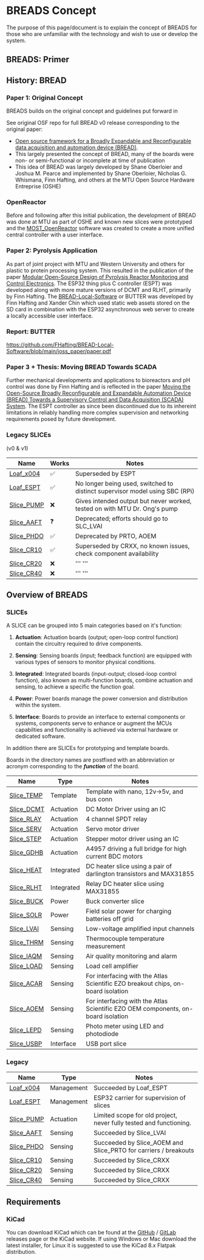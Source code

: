 # BREADS Concept

The purpose of this page/document is to explain the concept of BREADS for those who are unfamiliar with the technology and wish to use or develop the system.

## BREADS: Primer

## History: BREAD

### Paper 1: Original Concept

BREADS builds on the original concept and guidelines put forward in

See original OSF repo for full BREAD v0 release corresponding to the original paper:

- [Open source framework for a Broadly Expandable and Reconfigurable data acquisition and automation device (BREAD)](https://doi.org/10.1016/j.ohx.2023.e00467).
- This largely presented the concept of BREAD, many of the boards were non- or semi-functional or incomplete at time of publication
- This idea of BREAD was largely developed by Shane Oberloier and Joshua M. Pearce and implemented by Shane Oberloier, Nicholas G. Whismana, Finn Hafting, and others at the MTU Open Source Hardware Entreprise (OSHE)

### OpenReactor

Before and following after this initial publication, the development of BREAD was done at MTU as part of OSHE and known new slices were prototyped and the [MOST_OpenReactor](https://gitlab.com/mtu-most/most_openreactor) software was created to create a more unified central controller with a user interface.

### Paper 2: Pyrolysis Application

As part of joint project with MTU and Western University and others for plastic to protein processing system. This resulted in the publication of the paper [Modular Open-Source Design of Pyrolysis Reactor Monitoring and Control Electronics](https://doi.org/10.3390/electronics12244893). The ESP32 thing plus C controller (ESPT) was developed along with more mature versions of DCMT and RLHT, primarily by Finn Hafting. The [BREAD-Local-Software](https://github.com/FHafting/BREAD-Local-Software) or BUTTER was developed by Finn Hafting and Xander Chin which used static web assets stored on the SD card in combination with the ESP32 asynchronous web server to create a locally accessible user interface.

### Report: BUTTER

https://github.com/FHafting/BREAD-Local-Software/blob/main/joss_paper/paper.pdf

### Paper 3 + Thesis: Moving BREAD Towards SCADA

Further mechanical developments and applications to bioreactors and pH control was done by Finn Hafting and is reflected in the paper [Moving the Open-Source Broadly Reconfigurable and Expandable Automation Device (BREAD) Towards a Supervisory Control and Data Acquisition (SCADA) System](https://doi.org/10.3390/technologies13040125). The ESPT controller as since been discontinued due to its inhereint limitations in reliably handling more complex supervision and networking requirements posed by future development.

### Legacy SLICEs

(v0 & v1)

| Name                                                 | Works | Notes                                                                       |
| ---------------------------------------------------- | ----- | --------------------------------------------------------------------------- |
| [Loaf_x004](https://github.com/FEASTorg/Loaf_x004)   | ✅    | Superseded by ESPT                                                          |
| [Loaf_ESPT](https://github.com/FEASTorg/Loaf_ESPT)   | ✅    | No longer being used, switched to distinct supervisor model using SBC (RPi) |
| [Slice_PUMP](https://github.com/FEASTorg/Slice_PUMP) | ❌    | Gives intended output but never worked, tested on with MTU Dr. Ong's pump   |
| [Slice_AAFT](https://github.com/FEASTorg/Slice_AAFT) | ❓    | Deprecated; efforts should go to SLC_LVAI                                   |
| [Slice_PHDO](https://github.com/FEASTorg/Slice_PHDO) | ✅    | Deprecated by PRTO, AOEM                                                    |
| [Slice_CR10](https://github.com/FEASTorg/Slice_CR10) | ✅    | Superseded by CRXX, no known issues, check component availability           |
| [Slice_CR20](https://github.com/FEASTorg/Slice_CR20) | ❌    | ''' '''                                                                     |
| [Slice_CR40](https://github.com/FEASTorg/Slice_CR40) | ❌    | ''' '''                                                                     |

## Overview of BREADS

### SLICEs

A SLICE can be grouped into 5 main categories based on it's function:

1. **Actuation**: Actuation boards (output; open-loop control function) contain the circuitry required to drive components.

2. **Sensing**: Sensing boards (input; feedback function) are equipped with various types of sensors to monitor physical conditions.

3. **Integrated**: Integrated boards (input-output; closed-loop control function), also known as multi-function boards, combine actuation and sensing, to achieve a specific the function goal.

4. **Power**: Power boards manage the power conversion and distribution within the system.

5. **Interface**: Boards to provide an interface to external components or systems, components serve to enhance or augment the MCUs capabilties and functionality is achieved via external hardware or dedicated software.

In addition there are SLICEs for prototyping and template boards.

Boards in the directory names are postfixed with an abbreviation or acronym corresponding to the **_function_** of the board.

| Name                                                 | Type       | Notes                                                                            |
| ---------------------------------------------------- | ---------- | -------------------------------------------------------------------------------- |
| [Slice_TEMP](https://github.com/FEASTorg/Slice_TEMP) | Template   | Template with nano, 12v->5v, and bus conn                                        |
| [Slice_DCMT](https://github.com/FEASTorg/Slice_DCMT) | Actuation  | DC Motor Driver using an IC                                                      |
| [Slice_RLAY](https://github.com/FEASTorg/Slice_RLAY) | Actuation  | 4 channel SPDT relay                                                             |
| [Slice_SERV](https://github.com/FEASTorg/Slice_SERV) | Actuation  | Servo motor driver                                                               |
| [Slice_STEP](https://github.com/FEASTorg/Slice_STEP) | Actuation  | Stepper motor driver using an IC                                                 |
| [Slice_GDHB](https://github.com/FEASTorg/Slice_GDHB) | Actuation  | A4957 driving a full bridge for high current BDC motors                          |
| [Slice_HEAT](https://github.com/FEASTorg/Slice_HEAT) | Integrated | DC heater slice using a pair of darlington transistors and MAX31855              |
| [Slice_RLHT](https://github.com/FEASTorg/Slice_RLHT) | Integrated | Relay DC heater slice using MAX31855                                             |
| [Slice_BUCK](https://github.com/FEASTorg/Slice_BUCK) | Power      | Buck converter slice                                                             |
| [Slice_SOLR](https://github.com/FEASTorg/Slice_SOLR) | Power      | Field solar power for charging batteries off grid                                |
| [Slice_LVAI](https://github.com/FEASTorg/Slice_LVAI) | Sensing    | Low-voltage amplified input channels                                             |
| [Slice_THRM](https://github.com/FEASTorg/Slice_THRM) | Sensing    | Thermocouple temperature measurement                                             |
| [Slice_IAQM](https://github.com/FEASTorg/Slice_IAQM) | Sensing    | Air quality monitoring and alarm                                                 |
| [Slice_LOAD](https://github.com/FEASTorg/Slice_LOAD) | Sensing    | Load cell amplifier                                                              |
| [Slice_ACAR](https://github.com/FEASTorg/Slice_ACAR) | Sensing    | For interfacing with the Atlas Scientific EZO breakout chips, on-board isolation |
| [Slice_AOEM](https://github.com/FEASTorg/Slice_AOEM) | Sensing    | For interfacing with the Atlas Scientific EZO OEM components, on-board isolation |
| [Slice_LEPD](https://github.com/FEASTorg/Slice_LEPD) | Sensing    | Photo meter using LED and photodiode                                             |
| [Slice_USBP](https://github.com/FEASTorg/Slice_USBP) | Interface  | USB port slice                                                                   |

### Legacy

| Name                                                 | Type       | Notes                                                              |
| ---------------------------------------------------- | ---------- | ------------------------------------------------------------------ |
| [Loaf_x004](https://github.com/FEASTorg/Loaf_x004)   | Management | Succeeded by Loaf_ESPT                                             |
| [Loaf_ESPT](https://github.com/FEASTorg/Loaf_ESPT)   | Management | ESP32 carrier for supervision of slices                            |
| [Slice_PUMP](https://github.com/FEASTorg/Slice_PUMP) | Actuation  | Limited scope for old project, never fully tested and functioning. |
| [Slice_AAFT](https://github.com/FEASTorg/Slice_AAFT) | Sensing    | Succeeded by Slice_LVAI                                            |
| [Slice_PHDO](https://github.com/FEASTorg/Slice_PHDO) | Sensing    | Succeeded by Slice_AOEM and Slice_PRTO for carriers / breakouts    |
| [Slice_CR10](https://github.com/FEASTorg/Slice_CR10) | Sensing    | Succeeded by Slice_CRXX                                            |
| [Slice_CR20](https://github.com/FEASTorg/Slice_CR20) | Sensing    | Succeeded by Slice_CRXX                                            |
| [Slice_CR40](https://github.com/FEASTorg/Slice_CR40) | Sensing    | Succeeded by Slice_CRXX                                            |

## Requirements

### KiCad

You can download KiCad which can be found at the [GitHub](https://github.com/KiCad) / [GitLab](https://gitlab.com/kicad/code/kicad) releases page or the KiCad website. If using Windows or Mac download the latest installer, for Linux it is suggested to use the KiCad 8.x Flatpak distribution.
